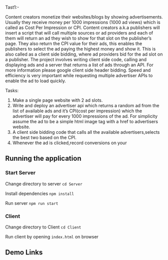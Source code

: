 
Tast1:-

Content creators monetize their websites/blogs by showing advertisements. Usually they
receive money per 1000 impressions (1000 ad views) which is called as Cost Per Impression or
CPI. Content creators a.k.a publishers will insert a script that will call multiple sources or ad
providers and each of them will return an ad they wish to show for that slot on the publisher’s
page. They also return the CPI value for their ads, this enables the publishers to select the ad
paying the highest money and show it. This is also called as a client side bidding, where ad
providers bid for the ad slot on a publisher. The project involves writing client side code, calling
and displaying ads and a server that returns a list of ads through an API. For more information
please google client side header bidding. Speed and efficiency is very important while
requesting multiple advertiser APIs to enable the ad to load quickly.

Tasks:
1. Make a single page website with 2 ad slots.
2. Write and deploy an advertiser api which returns a random ad from the list of available
ads and it’s CPI(cost per impression) which the advertiser will pay for every 1000
impressions of the ad. For simplicity assume the ad to be a simple html image tag with a
href to advertisers website.
3. A client side bidding code that calls all the available advertisers,selects the best two
based on the CPI.
4. Whenever the ad is clicked,record conversions on your


## Running the application

### Start Server

Change directory to server
`cd Server`

Install dependencies
`npm install`

Run server
`npm run start`

### Client

Change directory to Client
`cd Client`

Run client by opening `index.html` on browser

## Demo Links


